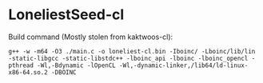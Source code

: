 # LoneliestSeed-cl


Build command (Mostly stolen from kaktwoos-cl):

```g++ -w -m64 -O3 ./main.c -o loneliest-cl.bin -Iboinc/ -Lboinc/lib/lin -static-libgcc -static-libstdc++ -lboinc_api -lboinc -lboinc_opencl -pthread -Wl,-Bdynamic -lOpenCL -Wl,-dynamic-linker,/lib64/ld-linux-x86-64.so.2 -DBOINC```